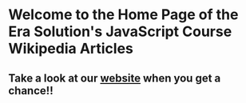 # Welcome to the Home Page of the Era Solution's JavaScript Course Wikipedia Articles

## Take a look at our [website](https://dev.erasolutions.us) when you get a chance!!